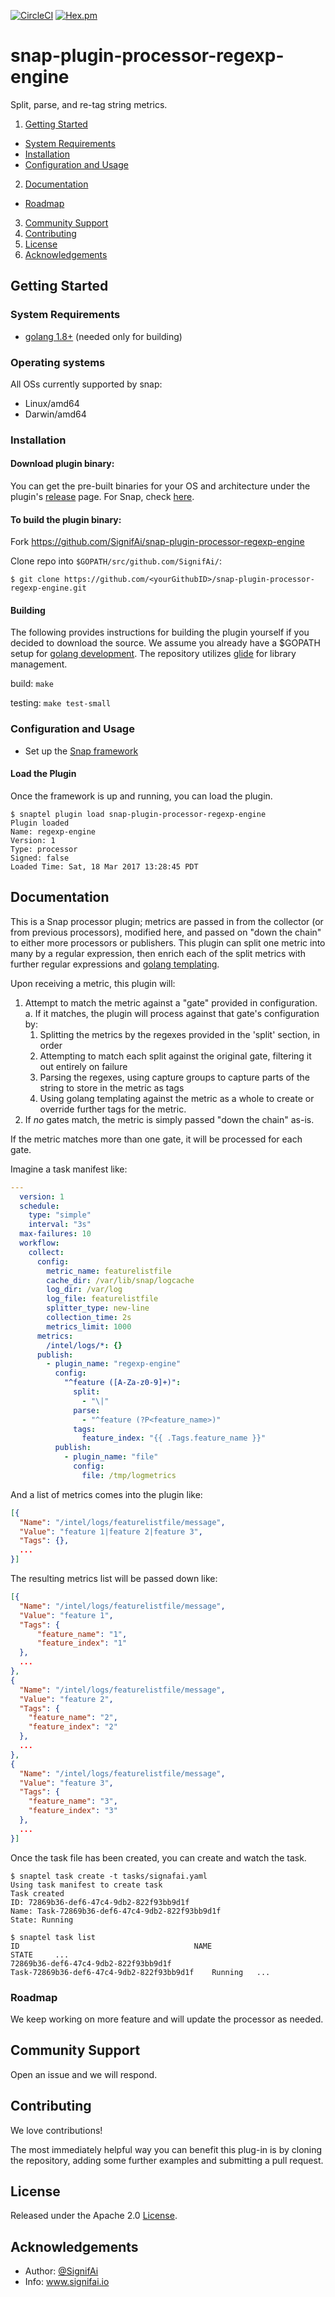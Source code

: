 [![CircleCI](https://img.shields.io/circleci/project/github/RedSparr0w/node-csgo-parser.svg)](https://circleci.com/gh/SignifAi/snap-plugin-processor-regexp-engine)
[![Hex.pm](https://img.shields.io/hexpm/l/plug.svg)](https://github.com/SignifAi/snap-plugin-processor-regexp-engine/blob/master/LICENSE)


# snap-plugin-processor-regexp-engine
Split, parse, and re-tag string metrics.

1. [Getting Started](#getting-started)
  * [System Requirements](#system-requirements)
  * [Installation](#installation)
  * [Configuration and Usage](#configuration-and-usage)
2. [Documentation](#documentation)
  * [Roadmap](#roadmap)
3. [Community Support](#community-support)
4. [Contributing](#contributing)
5. [License](#license-and-authors)
6. [Acknowledgements](#acknowledgements)

## Getting Started
### System Requirements 
* [golang 1.8+](https://golang.org/dl/) (needed only for building)

### Operating systems
All OSs currently supported by snap:
* Linux/amd64
* Darwin/amd64

### Installation
#### Download plugin binary:
You can get the pre-built binaries for your OS and architecture under the plugin's [release](https://github.com/SignifAi/snap-plugin-processor-regexp-engine/releases) page.  For Snap, check [here](https://github.com/intelsdi-x/snap/releases).


#### To build the plugin binary:
Fork https://github.com/SignifAi/snap-plugin-processor-regexp-engine

Clone repo into `$GOPATH/src/github.com/SignifAi/`:

```
$ git clone https://github.com/<yourGithubID>/snap-plugin-processor-regexp-engine.git
```


#### Building
The following provides instructions for building the plugin yourself if
you decided to download the source. We assume you already have a $GOPATH
setup for [golang development](https://golang.org/doc/code.html). The
repository utilizes [glide](https://github.com/Masterminds/glide) for
library management.

build:
  ```make```

testing:
  ```make test-small```

### Configuration and Usage
* Set up the [Snap framework](https://github.com/intelsdi-x/snap/blob/master/README.md#getting-started)

#### Load the Plugin
Once the framework is up and running, you can load the plugin.
```
$ snaptel plugin load snap-plugin-processor-regexp-engine
Plugin loaded
Name: regexp-engine
Version: 1
Type: processor
Signed: false
Loaded Time: Sat, 18 Mar 2017 13:28:45 PDT
```

## Documentation

This is a Snap processor plugin; metrics are passed in from the collector (or
from previous processors), modified here, and passed on "down the chain" to 
either more processors or publishers. This plugin can split one metric into
many by a regular expression, then enrich each of the split metrics with further
regular expressions and [golang templating](https://golang.org/pkg/text/template/). 

Upon receiving a metric, this plugin will:

1. Attempt to match the metric against a "gate" provided in configuration.
  a. If it matches, the plugin will process against that gate's configuration by:
    1. Splitting the metrics by the regexes provided in the 'split' section, in order
    2. Attempting to match each split against the original gate, filtering it out
       entirely on failure
    3. Parsing the regexes, using capture groups to capture parts of the string to
       store in the metric as tags
    4. Using golang templating against the metric as a whole to create or override
       further tags for the metric.
2. If _no_ gates match, the metric is simply passed "down the chain" as-is. 

If the metric matches more than one gate, it will be processed for each gate. 

Imagine a task manifest like:

```yaml
---
  version: 1
  schedule:
    type: "simple"
    interval: "3s"
  max-failures: 10
  workflow:
    collect:
      config:
        metric_name: featurelistfile
        cache_dir: /var/lib/snap/logcache
        log_dir: /var/log
        log_file: featurelistfile
        splitter_type: new-line
        collection_time: 2s
        metrics_limit: 1000
      metrics:
        /intel/logs/*: {}
      publish:
        - plugin_name: "regexp-engine"
          config:
            "^feature ([A-Za-z0-9]+)":
              split:
                - "\|"
              parse:
                - "^feature (?P<feature_name>)"
              tags:
                feature_index: "{{ .Tags.feature_name }}"
          publish:
            - plugin_name: "file"
              config:
                file: /tmp/logmetrics
```

And a list of metrics comes into the plugin like:

```json
[{
  "Name": "/intel/logs/featurelistfile/message",
  "Value": "feature 1|feature 2|feature 3",
  "Tags": {},
  ...
}]
```

The resulting metrics list will be passed down like:

```json
[{
  "Name": "/intel/logs/featurelistfile/message",
  "Value": "feature 1",
  "Tags": {
      "feature_name": "1",
      "feature_index": "1"
  },
  ...
},
{
  "Name": "/intel/logs/featurelistfile/message",
  "Value": "feature 2",
  "Tags": {
    "feature_name": "2",
    "feature_index": "2"
  },
  ...
},
{
  "Name": "/intel/logs/featurelistfile/message",
  "Value": "feature 3",
  "Tags": {
    "feature_name": "3",
    "feature_index": "3"
  },
  ...
}]
```

Once the task file has been created, you can create and watch the task.
```
$ snaptel task create -t tasks/signafai.yaml
Using task manifest to create task
Task created
ID: 72869b36-def6-47c4-9db2-822f93bb9d1f
Name: Task-72869b36-def6-47c4-9db2-822f93bb9d1f
State: Running

$ snaptel task list
ID                                       NAME
STATE     ...
72869b36-def6-47c4-9db2-822f93bb9d1f
Task-72869b36-def6-47c4-9db2-822f93bb9d1f    Running   ...
```

### Roadmap

We keep working on more feature and will update the processor as needed.

## Community Support

Open an issue and we will respond.

## Contributing 

We love contributions!

The most immediately helpful way you can benefit this plug-in is by cloning the repository, adding some further examples and submitting a pull request.

## License
Released under the Apache 2.0 [License](LICENSE).

## Acknowledgements
* Author: [@SignifAi](https://github.com/SignifAi/)
* Info: www.signifai.io
